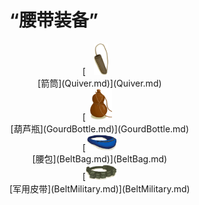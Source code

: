 # “腰带装备”  
<div style="display:inline-block"><div class="gamedatalist" style="text-align:center;min-width:150px;min-height:0px;"><div style="text-align:center;">[<div style="width:50px;display:inline-block;text-align:center"><img decoding="async" src="../wiki/Sprite/Quiver.png" href="a.md" style="max-width:50px;max-height:50px;"></div><br>[箭筒](Quiver.md)](Quiver.md)</div></div><div class="gamedatalist" style="text-align:center;min-width:150px;min-height:0px;"><div style="text-align:center;">[<div style="width:50px;display:inline-block;text-align:center"><img decoding="async" src="../wiki/Sprite/GourdBottle.png" href="a.md" style="max-width:50px;max-height:50px;"></div><br>[葫芦瓶](GourdBottle.md)](GourdBottle.md)</div></div><div class="gamedatalist" style="text-align:center;min-width:150px;min-height:0px;"><div style="text-align:center;">[<div style="width:50px;display:inline-block;text-align:center"><img decoding="async" src="../wiki/Sprite/BeltBag.png" href="a.md" style="max-width:50px;max-height:50px;"></div><br>[腰包](BeltBag.md)](BeltBag.md)</div></div><div class="gamedatalist" style="text-align:center;min-width:150px;min-height:0px;"><div style="text-align:center;">[<div style="width:50px;display:inline-block;text-align:center"><img decoding="async" src="../wiki/Sprite/BeltMilitary.png" href="a.md" style="max-width:50px;max-height:50px;"></div><br>[军用皮带](BeltMilitary.md)](BeltMilitary.md)</div></div></div>  
  
